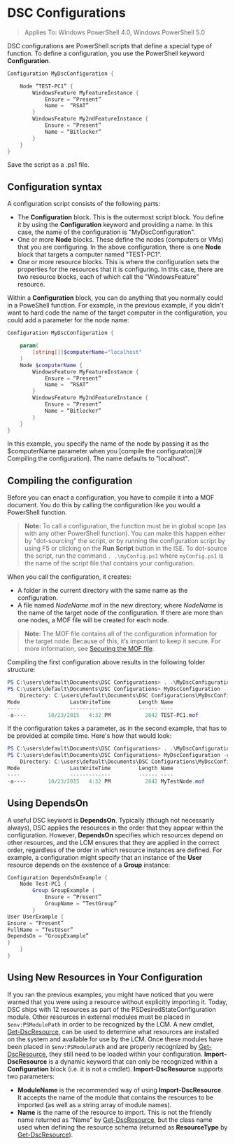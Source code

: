 # DSC Configurations

>Applies To: Windows PowerShell 4.0, Windows PowerShell 5.0

DSC configurations are PowerShell scripts that define a special type of function. 
To define a configuration, you use the PowerShell keyword __Configuration__.

```powershell
Configuration MyDscConfiguration {

	Node “TEST-PC1” {
		WindowsFeature MyFeatureInstance {
			Ensure = “Present”
			Name =	“RSAT”
		}
		WindowsFeature My2ndFeatureInstance {
			Ensure = “Present”
			Name = “Bitlocker”
		}
	}
}
```

Save the script as a .ps1 file.

## Configuration syntax

A configuration script consists of the following parts:

- The **Configuration** block. This is the outermost script block. You define it by using the **Configuration** keyword and providing a name. In this case, the name of the configuration is "MyDscConfiguration".
- One or more **Node** blocks. These define the nodes (computers or VMs) that you are configuring. In the above configuration, there is one **Node** block that targets a computer named "TEST-PC1".
- One or more resource blocks. This is where the configuration sets the properties for the resources that it is configuring. In this case, there are two resource blocks, each of which call the "WindowsFeature" resource.

Within a **Configuration** block, you can do anything that you normally could in a PoweShell function. For example, in the previous example, if you didn't want to hard code the name of the target computer in the configuration, you could add a parameter for the node name:

```powershell
Configuration MyDscConfiguration {

	param(
        [string[]]$computerName="localhost"
    )
	Node $computerName {
		WindowsFeature MyFeatureInstance {
			Ensure = “Present”
			Name =	“RSAT”
		}
		WindowsFeature My2ndFeatureInstance {
			Ensure = “Present”
			Name = “Bitlocker”
		}
	}
}
```

In this example, you specify the name of the node by passing it as the $computerName parameter when you [compile the configuraton](# Compiling the configuration). The name defaults to "localhost".

## Compiling the configuration
Before you can enact a configuration, you have to compile it into a MOF document. You do this by calling the configuration like you would a PowerShell function.
>__Note:__ To call a configuration, the function must be in global scope (as with any other PowerShell function). You can make this happen either by "dot-sourcing" the script, or by running the configuration script by using F5 or clicking on the __Run Script__ button in the ISE. To dot-source the script, run the command `. .\myConfig.ps1` where `myConfig.ps1` is the name of the script file that contains your configuration.

When you call the configuration, it creates:
- A folder in the current directory with the same name as the configuration.
- A file named _NodeName_.mof in the new directory, where _NodeName_ is the name of the target node of the configuration. If there are more than one nodes, a MOF file will be created for each node.
>__Note__: The MOF file contains all of the configuration information for the target node. Because of this, it’s important to keep it secure. For more information, see [Securing the MOF file](secureMOF.md).

Compiling the first configuration above results in the following folder structure:
```powershell
PS C:\users\default\Documents\DSC Configurations> . .\MyDscConfiguration.ps1
PS C:\users\default\Documents\DSC Configurations> MyDscConfiguration
    Directory: C:\users\default\Documents\DSC Configurations\MyDscConfiguration
Mode                LastWriteTime         Length Name                                                                                              
----                -------------         ------ ----                                                                                         
-a----       10/23/2015   4:32 PM           2842 TEST-PC1.mof
```                                                                      
If the configuration takes a parameter, as in the second example, that has to be provided at compile time. Here's how that would look:
```powershell
PS C:\users\default\Documents\DSC Configurations> . .\MyDscConfiguration.ps1
PS C:\users\default\Documents\DSC Configurations> MyDscConfiguration -computerName 'MyTestNode'
    Directory: C:\users\default\Documents\DSC Configurations\MyDscConfiguration
Mode                LastWriteTime         Length Name                                                                                              
----                -------------         ------ ----                                                                                         
-a----       10/23/2015   4:32 PM           2842 MyTestNode.mof
```      

## Using DependsOn
A useful DSC keyword is __DependsOn__. Typically (though not necessarily always), DSC applies the resources in the order that they appear within the configuration. However, __DependsOn__ specifies which resources depend on other resources, and the LCM ensures that they are applied in the correct order, regardless of the order in which resource instances are defined. For example, a configuration might specify that an instance of the __User__ resource depends on the existence of a __Group__ instance:
```powershell
Configuration DependsOnExample {
	Node Test-PC1 {
		Group GroupExample {
			Ensure = “Present”
			GroupName = “TestGroup”
		}
User UserExample {
Ensure = “Present”
FullName = “TestUser”
DependsOn = “GroupExample”
}
	}
}
```

## Using New Resources in Your Configuration
If you ran the previous examples, you might have noticed that you were warned that you were using a resource without explicitly importing it.
Today, DSC ships with 12 resources as part of the PSDesiredStateConfiguration module. Other resources in external modules must be placed in `$env:PSModulePath` in order to be recognized by the LCM. A new cmdlet, [Get-DscResource](https://technet.microsoft.com/en-us/library/dn521625.aspx), can be used to determine what resources are installed on the system and available for use by the LCM. 
Once these modules have been placed in `$env:PSModulePath` and are properly recognized by [Get-DscResource](https://technet.microsoft.com/en-us/library/dn521625.aspx), they still need to be loaded within your configuration. __Import-DscResource__ is a dynamic keyword that can only be recognized within a __Configuration__ block (i.e. it is not a cmdlet). __Import-DscResource__ supports two parameters:
* __ModuleName__ is the recommended way of using __Import-DscResource__. It accepts the name of the module that contains the resources to be imported (as well as a string array of module names). 
* __Name__ is the name of the resource to import. This is not the friendly name returned as “Name” by [Get-DscResource](https://technet.microsoft.com/en-us/library/dn521625.aspx), but the class name used when defining the resource schema (returned as __ResourceType__ by [Get-DscResource](https://technet.microsoft.com/en-us/library/dn521625.aspx)). 
